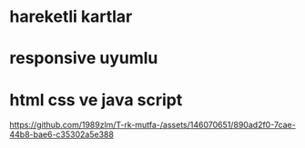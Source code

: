
# hareketli kartlar
# responsive uyumlu
# html css ve java script 


https://github.com/1989zlm/T-rk-mutfa-/assets/146070651/890ad2f0-7cae-44b8-bae6-c35302a5e388

